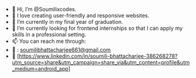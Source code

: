 - 👋 Hi, I’m @Soumilixcodes.
- 👀 I love creating user-friendly and responsive websites.
- 🌱 I’m currently in my final year of graduation.
- 💞️ I’m currently looking for frontend internships so that I can apply my skills in a professional setting.
- 📫 You can reach me through:
- 📩 : soumilibhattacharjee661@gmail.com
- 🔗 [https://www.linkedin.com/in/soumili-bhattacharjee-386268278?utm_source=share&utm_campaign=share_via&utm_content=profile&utm_medium=android_app]

